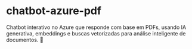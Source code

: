 # chatbot-azure-pdf
Chatbot interativo no Azure que responde com base em PDFs, usando IA generativa, embeddings e buscas vetorizadas para análise inteligente de documentos. 🚀
